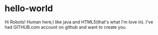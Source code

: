 # hello-world
Hi Robots!
Human here,I like java and HTML5(that's what I'm love in).
I've had GITHUB.com account on github and want to create you.
